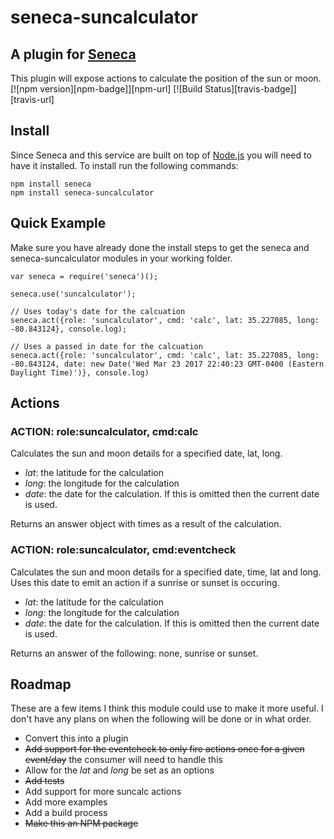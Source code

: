 # seneca-suncalculator

## A plugin for [Seneca](http://senecajs.org) 
This plugin will expose actions to calculate the position of the sun or moon. 
[![npm version][npm-badge]][npm-url]
[![Build Status][travis-badge]][travis-url]

## Install
Since Seneca and this service are built on top of [Node.js](https://nodejs.org) you will need to have it installed.
To install run the following commands:
```
npm install seneca
npm install seneca-suncalculator
```

## Quick Example
Make sure you have already done the install steps to get the seneca and seneca-suncalculator modules in your working folder. 

```
var seneca = require('seneca')();

seneca.use('suncalculator');

// Uses today's date for the calcuation
seneca.act({role: 'suncalculator', cmd: 'calc', lat: 35.227085, long: -80.843124}, console.log);

// Uses a passed in date for the calcuation
seneca.act({role: 'suncalculator', cmd: 'calc', lat: 35.227085, long: -80.843124, date: new Date('Wed Mar 23 2017 22:40:23 GMT-0400 (Eastern Daylight Time)')}, console.log)
```
 
## Actions

### ACTION: role:suncalculator, cmd:calc
Calculates the sun and moon details for a specified date, lat, long.
- _lat_: the latitude for the calculation
- _long_: the longitude for the calculation
- _date_: the date for the calculation. If this is omitted then the current date is used.

Returns an answer object with times as a result of the calculation. 

### ACTION: role:suncalculator, cmd:eventcheck
Calculates the sun and moon details for a specified date, time, lat and long.  Uses this date to emit an action if a sunrise or sunset is occuring.
- _lat_: the latitude for the calculation
- _long_: the longitude for the calculation
- _date_: the date for the calculation. If this is omitted then the current date is used.

Returns an answer of the following: none, sunrise or sunset.

## Roadmap
These are a few items I think this module could use to make it more useful.  I don't have any plans on
when the following will be done or in what order.
- Convert this into a plugin
- ~~Add support for the eventcheck to only fire actions once for a given event/day~~ the consumer will need to handle this
- Allow for the _lat_ and _long_ be set as an options
- ~~Add tests~~
- Add support for more suncalc actions
- Add more examples
- Add a build process
- ~~Make this an NPM package~~
